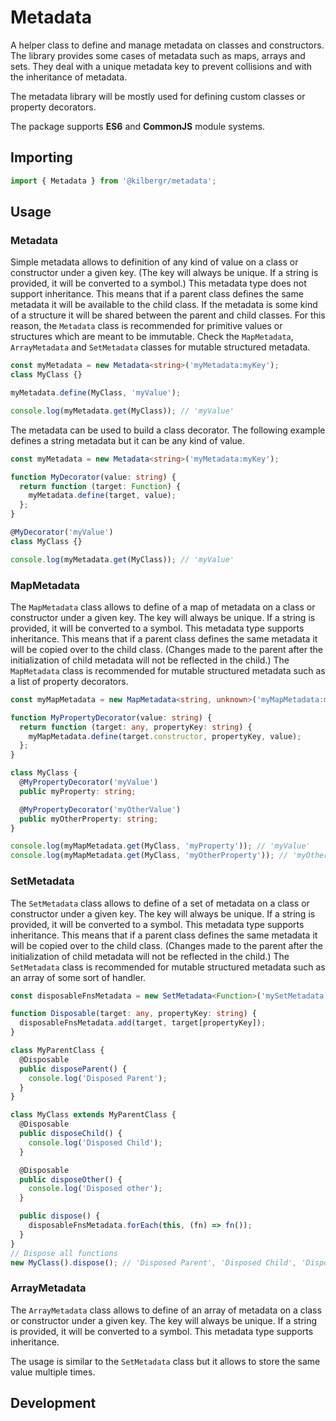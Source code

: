 # Metadata

A helper class to define and manage metadata on classes and constructors. The
library provides some cases of metadata such as maps, arrays and sets. They
deal with a unique metadata key to prevent collisions and with the inheritance
of metadata.

The metadata library will be mostly used for defining custom classes or property
decorators.

The package supports **ES6** and **CommonJS** module systems.

## Importing

```ts
import { Metadata } from '@kilbergr/metadata';
```

## Usage

### Metadata

Simple metadata allows to definition of any kind of value on a class or
constructor under a given key. (The key will always be unique. If a string is
provided, it will be converted to a symbol.) This metadata type does not support
inheritance. This means that if a parent class defines the same metadata it
will be available to the child class. If the metadata is some kind of a structure
it will be shared between the parent and child classes. For this reason,
the `Metadata` class is recommended for primitive values or structures which
are meant to be immutable. Check the `MapMetadata`, `ArrayMetadata`
and `SetMetadata` classes for mutable structured metadata.

```ts
const myMetadata = new Metadata<string>('myMetadata:myKey');
class MyClass {}

myMetadata.define(MyClass, 'myValue');

console.log(myMetadata.get(MyClass)); // 'myValue'
```

The metadata can be used to build a class decorator. The following example
defines a string metadata but it can be any kind of value.

```ts
const myMetadata = new Metadata<string>('myMetadata:myKey');

function MyDecorator(value: string) {
  return function (target: Function) {
    myMetadata.define(target, value);
  };
}

@MyDecorator('myValue')
class MyClass {}

console.log(myMetadata.get(MyClass)); // 'myValue'
```

### MapMetadata

The `MapMetadata` class allows to define of a map of metadata on a class or
constructor under a given key. The key will always be unique. If a string is
provided, it will be converted to a symbol. This metadata type supports
inheritance. This means that if a parent class defines the same metadata it
will be copied over to the child class. (Changes made to the parent after
the initialization of child metadata will not be reflected in the child.) The
`MapMetadata` class is recommended for mutable structured metadata such as
a list of property decorators.

```ts
const myMapMetadata = new MapMetadata<string, unknown>('myMapMetadata:myKey');

function MyPropertyDecorator(value: string) {
  return function (target: any, propertyKey: string) {
    myMapMetadata.define(target.constructor, propertyKey, value);
  };
}

class MyClass {
  @MyPropertyDecorator('myValue')
  public myProperty: string;

  @MyPropertyDecorator('myOtherValue')
  public myOtherProperty: string;
}

console.log(myMapMetadata.get(MyClass, 'myProperty')); // 'myValue'
console.log(myMapMetadata.get(MyClass, 'myOtherProperty')); // 'myOtherValue'
```

### SetMetadata

The `SetMetadata` class allows to define of a set of metadata on a class or
constructor under a given key. The key will always be unique. If a string is
provided, it will be converted to a symbol. This metadata type supports
inheritance. This means that if a parent class defines the same metadata it
will be copied over to the child class. (Changes made to the parent after
the initialization of child metadata will not be reflected in the child.) The
`SetMetadata` class is recommended for mutable structured metadata such as
an array of some sort of handler.

```ts
const disposableFnsMetadata = new SetMetadata<Function>('mySetMetadata:myKey');

function Disposable(target: any, propertyKey: string) {
  disposableFnsMetadata.add(target, target[propertyKey]);
}

class MyParentClass {
  @Disposable
  public disposeParent() {
    console.log('Disposed Parent');
  }
}

class MyClass extends MyParentClass {
  @Disposable
  public disposeChild() {
    console.log('Disposed Child');
  }

  @Disposable
  public disposeOther() {
    console.log('Disposed other');
  }

  public dispose() {
    disposableFnsMetadata.forEach(this, (fn) => fn());
  }
}
// Dispose all functions
new MyClass().dispose(); // 'Disposed Parent', 'Disposed Child', 'Disposed other'
```

### ArrayMetadata

The `ArrayMetadata` class allows to define of an array of metadata on a class or
constructor under a given key. The key will always be unique. If a string is
provided, it will be converted to a symbol. This metadata type supports inheritance.

The usage is similar to the `SetMetadata` class but it allows to store the same
value multiple times.

## Development
